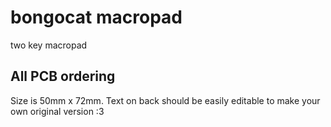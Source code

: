 # bongocat macropad
 two key macropad

## All PCB ordering
Size is 50mm x 72mm. Text on back should be easily editable to make your own original version :3

